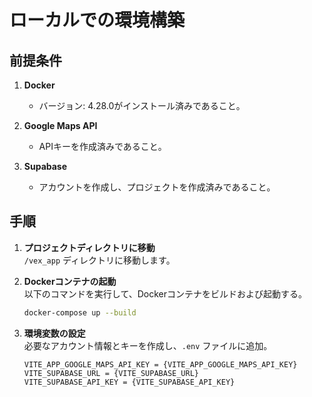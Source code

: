 # ローカルでの環境構築

## 前提条件

1. **Docker**  
   - バージョン: 4.28.0がインストール済みであること。

2. **Google Maps API**  
   - APIキーを作成済みであること。

3. **Supabase**  
   - アカウントを作成し、プロジェクトを作成済みであること。

## 手順

1. **プロジェクトディレクトリに移動**  
   `/vex_app` ディレクトリに移動します。

2. **Dockerコンテナの起動**  
   以下のコマンドを実行して、Dockerコンテナをビルドおよび起動する。

   ```bash
   docker-compose up --build
   ```

3. **環境変数の設定**  
   必要なアカウント情報とキーを作成し、`.env` ファイルに追加。

   ```env
   VITE_APP_GOOGLE_MAPS_API_KEY = {VITE_APP_GOOGLE_MAPS_API_KEY}
   VITE_SUPABASE_URL = {VITE_SUPABASE_URL}
   VITE_SUPABASE_API_KEY = {VITE_SUPABASE_API_KEY}
   ```
